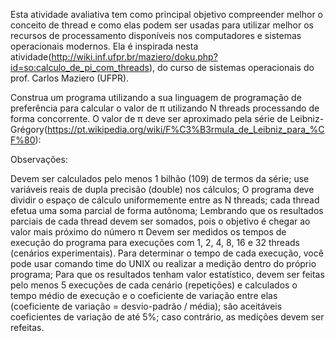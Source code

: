 
Esta atividade avaliativa tem como principal objetivo compreender melhor o conceito de thread e como elas podem ser usadas para utilizar melhor os recursos de processamento disponíveis nos computadores e sistemas operacionais modernos. Ela é inspirada nesta atividade(http://wiki.inf.ufpr.br/maziero/doku.php?id=so:calculo_de_pi_com_threads), do curso de sistemas operacionais do prof. Carlos Maziero (UFPR).

Construa um programa utilizando a sua linguagem de programação de preferência para calcular o valor de π utilizando N threads processando de forma concorrente. O valor de π deve ser aproximado pela série de Leibniz-Grégory(https://pt.wikipedia.org/wiki/F%C3%B3rmula_de_Leibniz_para_%CF%80):


Observações:

Devem ser calculados pelo menos 1 bilhão (109) de termos da série; use variáveis reais de dupla precisão (double) nos cálculos;
O programa deve dividir o espaço de cálculo uniformemente entre as N threads; cada thread efetua uma soma parcial de forma autônoma;
Lembrando que os resultados parciais de cada thread devem ser somados, pois o objetivo é chegar ao valor mais próximo do número π
Devem ser medidos os tempos de execução do programa para execuções com 1, 2, 4, 8, 16 e 32 threads (cenários experimentais). Para determinar o tempo de cada execução, você pode usar comando time do UNIX ou realizar a medição dentro do próprio programa;
Para que os resultados tenham valor estatístico, devem ser feitas pelo menos 5 execuções de cada cenário (repetições) e calculados o tempo médio de execução e o coeficiente de variação entre elas (coeficiente de variação = desvio-padrão / média); são aceitáveis coeficientes de variação de até 5%; caso contrário, as medições devem ser refeitas.
